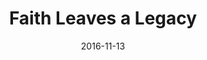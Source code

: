 ---
title: "Faith Leaves a Legacy"
speaker: "Barry Gin"
date: "2016-11-13"
sermonUrl: "//35.190.93.184/sermons/20161113_sunday_barry_gin_faith_leaves_a_legacy.mp3"
---